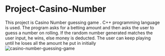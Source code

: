 # Project-Casino-Number
This project is Casino Number guessing game . C++ programming language is used.
The program asks for a betting amount and then asks the user to guess a number on rolling. If the random number generated matches the user input, he wins, else money is deducted. The user can keep playing until he loses all the amount he put in initially
![casino-number-guessing-game](https://user-images.githubusercontent.com/72679317/150555148-0cb6a58f-b64d-44dc-a320-a89229724b8d.png)
